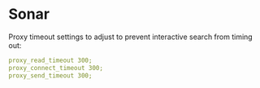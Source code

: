 Sonar
=====

Proxy timeout settings to adjust to prevent interactive search from timing out:

```yml
proxy_read_timeout 300;
proxy_connect_timeout 300;
proxy_send_timeout 300;
```
